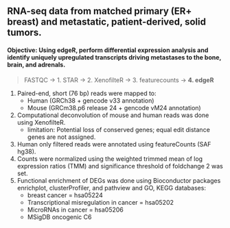 ## RNA-seq data from matched primary (ER+ breast) and metastatic, patient-derived, solid tumors. 
#### Objective: Using edgeR, perform differential expression analysis and identify uniquely upregulated transcripts driving metastases to the bone, brain, and adrenals.  



> FASTQC -> 1. STAR -> 2. XenofilteR -> 3. featurecounts -> **4. edgeR** 


1. Paired-end, short (76 bp) reads were mapped to:
   + Human (GRCh38 + gencode v33 annotation)
   + Mouse (GRCm38.p6 release 24 + gencode vM24 annotation) 
2. Computational deconvolution of mouse and human reads was done using XenofilteR.
   + limitation: Potential loss of conserved genes; equal edit distance genes are not assigned.
3. Human only filtered reads were annotated using featureCounts (SAF hg38).
4. Counts were normalized using the weighted trimmed mean of log expression ratios (TMM) and significance threshold of foldchange 2 was set.
5. Functional enrichment of DEGs was done using Bioconductor packages enrichplot, clusterProfiler, and pathview and GO, KEGG databases:
   + breast cancer = hsa05224
   + Transcriptional misregulation in cancer = hsa05202
   + MicroRNAs in cancer = hsa05206
   + MSigDB oncogenic C6
   
   
   
   
   
   

